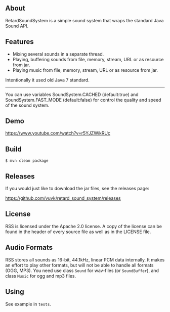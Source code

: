 About
-----
RetardSoundSystem is a simple sound system that wraps the standard Java Sound API.

Features
-----
- Mixing several sounds in a separate thread. 
- Playing, buffering sounds from file, memory, stream, URL or as resource from jar.
- Playing music from file, memory, stream, URL or as resource from jar.

Intentionally it used old Java 7 standard.

-----
You can use variables SoundSystem.CACHED (default:true) and SoundSystem.FAST_MODE (default:false) for control the quality and speed of the sound system.

Demo
-----
https://www.youtube.com/watch?v=r5YJZWikRUc

Build
-----
`$ mvn clean package`

Releases
--------
If you would just like to download the jar files, see the releases page:

https://github.com/vuvk/retard_sound_system/releases

License
-------
RSS is licensed under the Apache 2.0 license.  A copy of the license can
be found in the header of every source file as well as in the LICENSE file.

Audio Formats
-------------
RSS stores all sounds as 16-bit, 44.1kHz, linear PCM data internally. It makes an effort to play other formats, but will not be able
to handle all formats (OGG, MP3).
You need use class `Sound` for wav-files (or `SoundBuffer`), and class `Music` for ogg and mp3 files.

Using
---------------
See example in `tests`.
